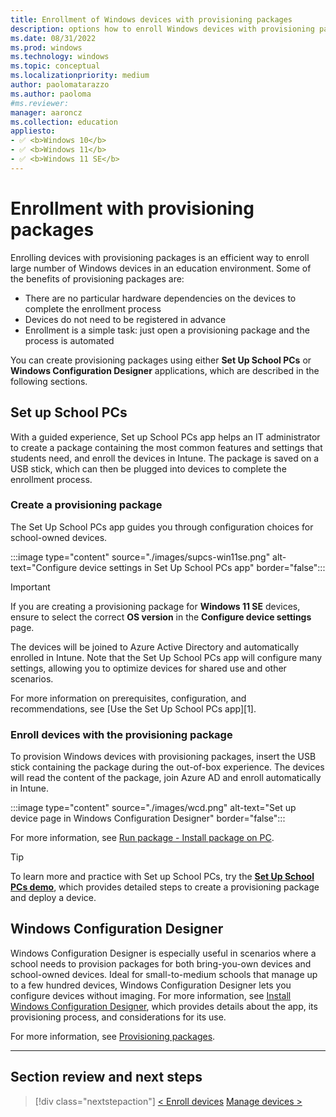 ```yaml
---
title: Enrollment of Windows devices with provisioning packages
description: options how to enroll Windows devices with provisioning packages, using Set 
ms.date: 08/31/2022
ms.prod: windows
ms.technology: windows
ms.topic: conceptual
ms.localizationpriority: medium
author: paolomatarazzo
ms.author: paoloma
#ms.reviewer: 
manager: aaroncz
ms.collection: education
appliesto:
- ✅ <b>Windows 10</b>
- ✅ <b>Windows 11</b>
- ✅ <b>Windows 11 SE</b>
---
```


# Enrollment with provisioning packages

Enrolling devices with provisioning packages is an efficient way to enroll large number of Windows devices in an education environment. Some of the benefits of provisioning packages are:

- There are no particular hardware dependencies on the devices to complete the enrollment process
- Devices do not need to be registered in advance
- Enrollment is a simple task: just open a provisioning package and the process is automated

You can create provisioning packages using either **Set Up School PCs** or **Windows Configuration Designer** applications, which are described in the following sections.

## Set up School PCs

With a guided experience, Set up School PCs app helps an IT administrator to create a package containing the most common features and settings that students need, and enroll the devices in Intune. The package is saved on a USB stick, which can then be plugged into devices to complete the enrollment process.

### Create a provisioning package

The Set Up School PCs app guides you through configuration choices for school-owned devices.

:::image type="content" source="./images/supcs-win11se.png" alt-text="Configure device settings in Set Up School PCs app" border="false":::

> [!IMPORTANT]
> If you are creating a provisioning package for **Windows 11 SE** devices, ensure to select the correct **OS version** in the **Configure device settings** page.

The devices will be joined to Azure Active Directory and automatically enrolled in Intune. Note that the Set Up School PCs app will configure many settings, allowing you to optimize devices for shared use and other scenarios.

For more information on prerequisites, configuration, and recommendations, see [Use the Set Up School PCs app][1].


### Enroll devices with the provisioning package

To provision Windows devices with provisioning packages, insert the USB stick containing the package during the out-of-box experience. The devices will read the content of the package, join Azure AD and enroll automatically in Intune.

:::image type="content" source="./images/wcd.png" alt-text="Set up device page in Windows Configuration Designer" border="false":::

For more information, see [Run package - Install package on PC][EDU-1].

> [!TIP]
> To learn more and practice with Set up School PCs, try the <a href="https://www.microsoft.com/en-us/education/interactive-demos/enroll-devices-at-scale" target="_blank"><b>Set Up School PCs demo</b></a>, which provides detailed steps to create a provisioning package and deploy a device.
## Windows Configuration Designer


Windows Configuration Designer is especially useful in scenarios where a school needs to provision packages for both bring-you-own devices and school-owned devices. Ideal for small-to-medium schools that manage up to a few hundred devices, Windows Configuration Designer lets you configure devices without imaging. For more information, see [Install Windows Configuration Designer][WIN-1], which provides details about the app, its provisioning process, and considerations for its use. 

For more information, see [Provisioning packages][WIN-2].

________________________________________________________
## Section review and next steps

> [!div class="nextstepaction"]
> [< Enroll devices](enroll-overview.md)
> [Manage devices >](manage-overview.md)

<!-- Reference links in article -->

[EDU-1]: /education/windows/use-set-up-school-pcs-app

[WIN-1]: /windows/configuration/provisioning-packages/provisioning-install-icd
[WIN-2]: /windows/configuration/provisioning-packages/provisioning-apply-package